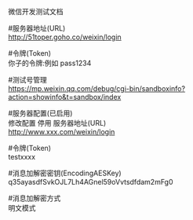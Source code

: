 微信开发测试文档

#服务器地址(URL)<br>
    http://51toper.goho.co/weixin/login

#令牌(Token)<br>
    你子的令牌:例如 pass1234

#测试号管理<br>
    https://mp.weixin.qq.com/debug/cgi-bin/sandboxinfo?action=showinfo&t=sandbox/index

#服务器配置(已启用)<br>
    修改配置 停用 服务器地址(URL)<br>
    http://www.xxx.com/weixin/login

#令牌(Token)<br>
    testxxxx

#消息加解密密钥(EncodingAESKey)<br>
    q35ayasdfSvkOJL7Lh4AGnel59oVvtsdfdam2mFg0

#消息加解密方式<br>
    明文模式
